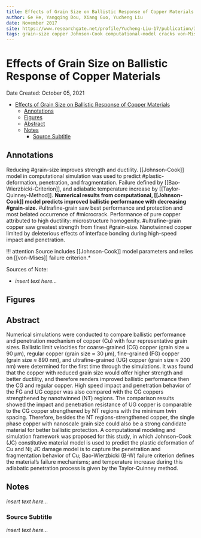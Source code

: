 ```yaml
---
title: Effects of Grain Size on Ballistic Response of Copper Materials
author: Ge He, Yangqing Dou, Xiang Guo, Yucheng Liu
date: November 2017
site: https://www.researchgate.net/profile/Yucheng-Liu-17/publication/322396013_Effects_of_Grain_Size_on_Ballistic_Response_of_Copper_Materials/links/5a5a23130f7e9b5fb3888873/Effects-of-Grain-Size-on-Ballistic-Response-of-Copper-Materials.pdf
tags: grain-size copper Johnson-Cook computational-model cracks von-Mises
---
```

<!-- %%%%%%%% Document Metadata %%%%%%%% -->
# Effects of Grain Size on Ballistic Response of Copper Materials

Date Created: October 05, 2021

- [Effects of Grain Size on Ballistic Response of Copper Materials](#effects-of-grain-size-on-ballistic-response-of-copper-materials)
  - [Annotations](#annotations)
  - [Figures](#figures)
  - [Abstract](#abstract)
  - [Notes](#notes)
    - [Source Subtitle](#source-subtitle)
<!-- %%%%%%%%%%%%%%%%%%%%%%%%%%%%%% -->





<!-- START WRITING BELOW -->





<!-- %%%%%%%%%%%%%%%%%%%%%%%%%%%%%% -->
## Annotations
Reducing #grain-size improves strength and ductility. [[Johnson-Cook]] model in computational simulation was used to predict #plastic-deformation, penetration, and fragmentation. Failure defined by [[Bao-Wierzbicki-Criterion]], and adiabatic temperature increase by [[Taylor-Quinney-Method]]. **Numerical results from computational, [[Johnson-Cook]] model predicts improved ballistic performance with decreasing #grain-size.** #ultrafine-grain saw best performance and protection and most belated occurrence of #microcrack. Performance of pure copper attributed to high ductility: microstructure homogenity. #ultrafine-grain copper saw greatest strength from finest #grain-size. Nanotwinned copper limited by deleterious effects of interface bonding during high-speed impact and penetration.

!!! attention Source includes [[Johnson-Cook]] model parameters and relies on [[von-Mises]] failure criterion.*

Sources of Note:
- *insert text here$\dots$*

## Figures

## Abstract
Numerical simulations were conducted to compare ballistic performance and penetration mechanism of copper (Cu) with four representative grain sizes. Ballistic limit velocities for coarse-grained (CG) copper (grain size ≈ 90 μm), regular copper (grain size ≈ 30 μm), fine-grained (FG) copper (grain size ≈ 890 nm), and ultrafine-grained (UG) copper (grain size ≈ 200 nm) were determined for the first time through the simulations. It was found that the copper with reduced grain size would offer higher strength and better ductility, and therefore renders improved ballistic performance then the CG and regular copper. High speed impact and penetration behavior of the FG and UG copper was also compared with the CG coppers strengthened by nanotwinned (NT) regions. The comparison results showed the impact and penetration resistance of UG copper is comparable to the CG copper strengthened by NT regions with the minimum twin spacing. Therefore, besides the NT regions-strengthened copper, the single phase copper with nanoscale grain size could also be a strong candidate material for better ballistic protection. A computational modeling and simulation framework was proposed for this study, in which Johnson-Cook (JC) constitutive material model is used to predict the plastic deformation of Cu and Ni; JC damage model is to capture the penetration and fragmentation behavior of Cu; Bao-Wierzbicki (B-W) failure criterion defines the material’s failure mechanisms; and temperature increase during this adiabatic penetration process is given by the Taylor-Quinney method.

## Notes
*insert text here$\dots$*


### Source Subtitle
*insert text here$\dots$*
<!-- %%%%%%%%%%%%%%%%%%%%%%%%%%%%%% -->





<!-- %%%%%%%% End Document %%%%%%%% -->